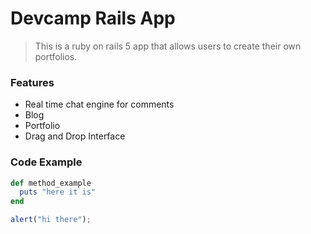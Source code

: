 # Devcamp Rails App

> This is a ruby on rails 5 app that allows users to create their own portfolios.

### Features

  - Real time chat engine for comments
  - Blog
  - Portfolio
  - Drag and Drop Interface

### Code Example

```ruby
def method_example
  puts "here it is"
end
```  

```javascript
alert("hi there");
```
